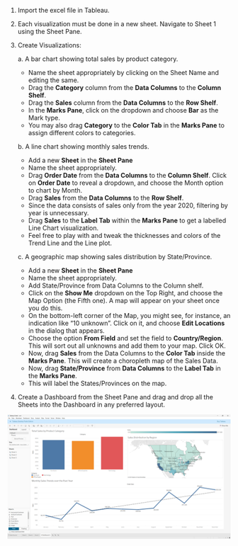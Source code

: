 1. Import the excel file in Tableau.
2. Each visualization must be done in a new sheet. Navigate to Sheet 1 using the Sheet Pane.
3. Create Visualizations:

   a. A bar chart showing total sales by product category.

   - Name the sheet appropriately by clicking on the Sheet Name and editing the same.
   - Drag the **Category** column from the **Data Columns** to the **Column Shelf**.
   - Drag the **Sales** column from the **Data Columns** to the **Row Shelf**.
   - In the **Marks Pane**, click on the dropdown and choose **Bar** as the Mark type.
   - You may also drag **Category** to the **Color Tab** in the **Marks Pane** to assign different colors to categories.

   b. A line chart showing monthly sales trends.

   - Add a new **Sheet** in the **Sheet Pane**
   - Name the sheet appropriately.
   - Drag **Order Date** from the **Data Columns** to the **Column Shelf**. Click on **Order Date** to reveal a dropdown, and choose the Month option to chart by Month.
   - Drag **Sales** from the **Data Columns** to the **Row Shelf**.
   - Since the data consists of sales only from the year 2020, filtering by year is unnecessary.
   - Drag **Sales** to the **Label Tab** within the **Marks Pane** to get a labelled Line Chart visualization.
   - Feel free to play with and tweak the thicknesses and colors of the Trend Line and the Line plot.

   c. A geographic map showing sales distribution by State/Province.

   - Add a new **Sheet** in the **Sheet Pane**
   - Name the sheet appropriately.
   - Add State/Province from Data Columns to the Column shelf.
   - Click on the **Show Me** dropdown on the Top Right, and choose the Map Option (the Fifth one). A map will appear on your sheet once you do this.
   - On the bottom-left corner of the Map, you might see, for instance, an indication like “10 unknown”. Click on it, and choose **Edit Locations** in the dialog that appears.
   - Choose the option **From Field** and set the field to **Country/Region**. This will sort out all unknowns and add them to your map. Click OK.
   - Now, drag **Sales** from the Data Columns to the **Color Tab** inside the **Marks Pane**. This will create a choropleth map of the Sales Data.
   - Now, drag **State/Province** from **Data Columns** to the **Label Tab** in the **Marks Pane**.
   - This will label the States/Provinces on the map.

4. Create a Dashboard from the Sheet Pane and drag and drop all the Sheets into the Dashboard in any preferred layout.

![Dashboard](dashboard.png)
